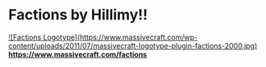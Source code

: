 # Factions by Hillimy!!
<a href="https://www.massivecraft.com/factions">
![Factions Logotype](https://www.massivecraft.com/wp-content/uploads/2011/07/massivecraft-logotype-plugin-factions-2000.jpg)<br>
<b>https://www.massivecraft.com/factions</b></a>
